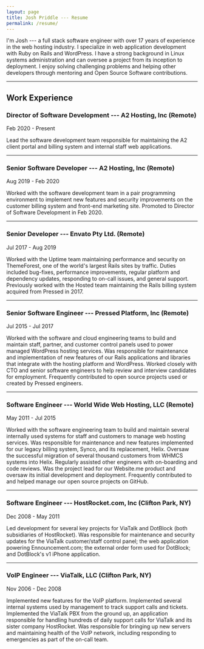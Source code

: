 ```yaml
---
layout: page
title: Josh Priddle --- Resume
permalink: /resume/
---
```


I'm Josh --- a full stack software engineer with over 17 years of experience in
the web hosting industry. I specialize in web application development with
Ruby on Rails and WordPress. I have a strong background in Linux systems
administration and can oversee a project from its inception to deployment. I
enjoy solving challenging problems and helping other developers through
mentoring and Open Source Software contributions.

<hr class="stars">

## Work Experience

### Director of Software Development --- A2 Hosting, Inc (Remote)

Feb 2020 - Present

Lead the software development team responsible for maintaining the A2 client
portal and billing system and internal staff web applications.

<hr class="stars">

### Senior Software Developer --- A2 Hosting, Inc (Remote)

Aug 2019 - Feb 2020

Worked with the software development team in a pair programming environment to
implement new features and security improvements on the customer billing
system and front-end marketing site. Promoted to Director of Software
Development in Feb 2020.

<hr class="stars">

### Senior Developer --- Envato Pty Ltd. (Remote)

Jul 2017 - Aug 2019

Worked with the Uptime team maintaining performance and security on
ThemeForest, one of the world's largest Rails sites by traffic. Duties
included bug-fixes, performance improvements, regular platform and dependency
updates, responding to on-call issues, and general support. Previously worked
with the Hosted team maintaining the Rails billing system acquired from
Pressed in 2017.

<hr class="stars">

### Senior Software Engineer --- Pressed Platform, Inc (Remote)

Jul 2015 - Jul 2017

Worked with the software and cloud engineering teams to build and maintain
staff, partner, and customer control panels used to power managed WordPress
hosting services. Was responsible for maintenance and implementation of new
features of our Rails applications and libraries that integrate with the
hosting platform and WordPress. Worked closely with CTO and senior software
engineers to help review and interview candidates for employment. Frequently
contributed to open source projects used or created by Pressed engineers.

<hr class="stars">

### Software Engineer --- World Wide Web Hosting, LLC (Remote)

May 2011 - Jul 2015

Worked with the software engineering team to build and maintain several
internally used systems for staff and customers to manage web hosting
services. Was responsible for maintenance and new features implemented for our
legacy billing system, Synco, and its replacement, Helix. Oversaw the
successful migration of several thousand customers from WHMCS systems into
Helix. Regularly assisted other engineers with on-boarding and code reviews.
Was the project lead for our Website.me product and oversaw its initial
development and deployment. Frequently contributed to and helped manage our
open source projects on GitHub.

<hr class="stars">

### Software Engineer --- HostRocket.com, Inc (Clifton Park, NY)

Dec 2008 - May 2011

Led development for several key projects for ViaTalk and DotBlock (both
subsidiaries of HostRocket). Was responsible for maintenance and security
updates for the ViaTalk customer/staff control panel; the web application
powering Ennouncement.com; the external order form used for DotBlock; and
DotBlock's v1 iPhone application.

<hr class="stars">

### VoIP Engineer --- ViaTalk, LLC (Clifton Park, NY)

Nov 2006 - Dec 2008

Implemented new features for the VoIP platform. Implemented several internal
systems used by management to track support calls and tickets. Implemented the
ViaTalk PBX from the ground up, an application responsible for handling
hundreds of daily support calls for ViaTalk and its sister company HostRocket.
Was responsible for bringing up new servers and maintaining health of the VoIP
network, including responding to emergencies as part of the on-call team.
